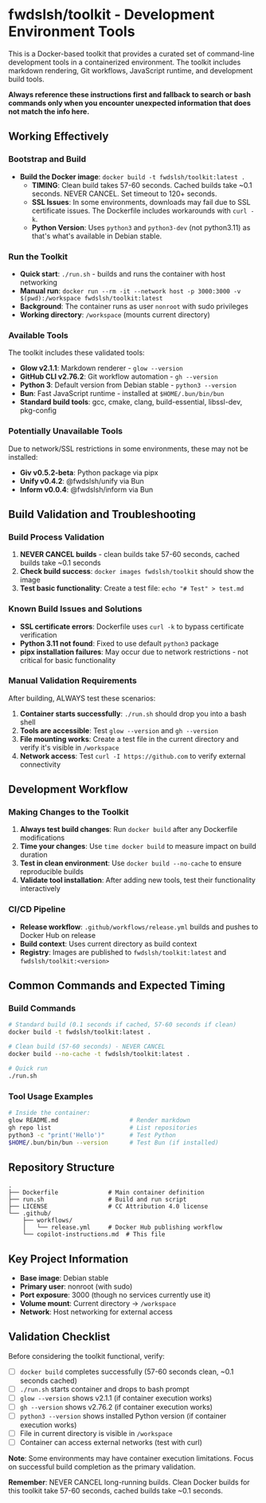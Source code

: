 # fwdslsh/toolkit - Development Environment Tools

This is a Docker-based toolkit that provides a curated set of command-line development tools in a containerized environment. The toolkit includes markdown rendering, Git workflows, JavaScript runtime, and development build tools.

**Always reference these instructions first and fallback to search or bash commands only when you encounter unexpected information that does not match the info here.**

## Working Effectively

### Bootstrap and Build
- **Build the Docker image**: `docker build -t fwdslsh/toolkit:latest .`
  - **TIMING**: Clean build takes 57-60 seconds. Cached builds take ~0.1 seconds. NEVER CANCEL. Set timeout to 120+ seconds.
  - **SSL Issues**: In some environments, downloads may fail due to SSL certificate issues. The Dockerfile includes workarounds with `curl -k`.
  - **Python Version**: Uses `python3` and `python3-dev` (not python3.11) as that's what's available in Debian stable.

### Run the Toolkit
- **Quick start**: `./run.sh` - builds and runs the container with host networking
- **Manual run**: `docker run --rm -it --network host -p 3000:3000 -v $(pwd):/workspace fwdslsh/toolkit:latest`
- **Background**: The container runs as user `nonroot` with sudo privileges
- **Working directory**: `/workspace` (mounts current directory)

### Available Tools
The toolkit includes these validated tools:
- **Glow v2.1.1**: Markdown renderer - `glow --version`
- **GitHub CLI v2.76.2**: Git workflow automation - `gh --version` 
- **Python 3**: Default version from Debian stable - `python3 --version`
- **Bun**: Fast JavaScript runtime - installed at `$HOME/.bun/bin/bun`
- **Standard build tools**: gcc, cmake, clang, build-essential, libssl-dev, pkg-config

### Potentially Unavailable Tools
Due to network/SSL restrictions in some environments, these may not be installed:
- **Giv v0.5.2-beta**: Python package via pipx
- **Unify v0.4.2**: @fwdslsh/unify via Bun
- **Inform v0.0.4**: @fwdslsh/inform via Bun

## Build Validation and Troubleshooting

### Build Process Validation
1. **NEVER CANCEL builds** - clean builds take 57-60 seconds, cached builds take ~0.1 seconds
2. **Check build success**: `docker images fwdslsh/toolkit` should show the image
3. **Test basic functionality**: Create a test file: `echo "# Test" > test.md`

### Known Build Issues and Solutions
- **SSL certificate errors**: Dockerfile uses `curl -k` to bypass certificate verification
- **Python 3.11 not found**: Fixed to use default `python3` package
- **pipx installation failures**: May occur due to network restrictions - not critical for basic functionality

### Manual Validation Requirements
After building, ALWAYS test these scenarios:
1. **Container starts successfully**: `./run.sh` should drop you into a bash shell
2. **Tools are accessible**: Test `glow --version` and `gh --version`
3. **File mounting works**: Create a test file in the current directory and verify it's visible in `/workspace`
4. **Network access**: Test `curl -I https://github.com` to verify external connectivity

## Development Workflow

### Making Changes to the Toolkit
1. **Always test build changes**: Run `docker build` after any Dockerfile modifications
2. **Time your changes**: Use `time docker build` to measure impact on build duration
3. **Test in clean environment**: Use `docker build --no-cache` to ensure reproducible builds
4. **Validate tool installation**: After adding new tools, test their functionality interactively

### CI/CD Pipeline
- **Release workflow**: `.github/workflows/release.yml` builds and pushes to Docker Hub on release
- **Build context**: Uses current directory as build context
- **Registry**: Images are published to `fwdslsh/toolkit:latest` and `fwdslsh/toolkit:<version>`

## Common Commands and Expected Timing

### Build Commands
```bash
# Standard build (0.1 seconds if cached, 57-60 seconds if clean)
docker build -t fwdslsh/toolkit:latest .

# Clean build (57-60 seconds) - NEVER CANCEL
docker build --no-cache -t fwdslsh/toolkit:latest .

# Quick run
./run.sh
```

### Tool Usage Examples
```bash
# Inside the container:
glow README.md                    # Render markdown
gh repo list                      # List repositories  
python3 -c "print('Hello')"       # Test Python
$HOME/.bun/bin/bun --version      # Test Bun (if installed)
```

## Repository Structure
```
.
├── Dockerfile              # Main container definition
├── run.sh                  # Build and run script  
├── LICENSE                 # CC Attribution 4.0 license
└── .github/
    ├── workflows/
    │   └── release.yml     # Docker Hub publishing workflow
    └── copilot-instructions.md  # This file
```

## Key Project Information
- **Base image**: Debian stable
- **Primary user**: nonroot (with sudo)
- **Port exposure**: 3000 (though no services currently use it)
- **Volume mount**: Current directory → `/workspace`
- **Network**: Host networking for external access

## Validation Checklist
Before considering the toolkit functional, verify:
- [ ] `docker build` completes successfully (57-60 seconds clean, ~0.1 seconds cached)
- [ ] `./run.sh` starts container and drops to bash prompt
- [ ] `glow --version` shows v2.1.1 (if container execution works)
- [ ] `gh --version` shows v2.76.2 (if container execution works)
- [ ] `python3 --version` shows installed Python version (if container execution works)
- [ ] File in current directory is visible in `/workspace`
- [ ] Container can access external networks (test with curl)

**Note**: Some environments may have container execution limitations. Focus on successful build completion as the primary validation.

**Remember**: NEVER CANCEL long-running builds. Clean Docker builds for this toolkit take 57-60 seconds, cached builds take ~0.1 seconds.
